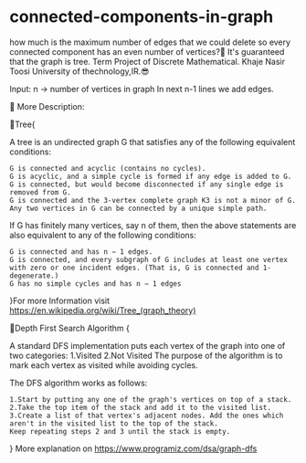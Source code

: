 # connected-components-in-graph
how much is the maximum number of edges that we could delete so every connected component has an even number of vertices?🤔
It's guaranteed that the graph is tree.
Term Project of Discrete Mathematical.
Khaje Nasir Toosi University of thechnology,IR.😎

Input: 
  n -> number of vertices in graph
  In next n-1 lines we add edges. 
 
 
🤞 More Description:

🎄Tree{

  A tree is an undirected graph G that satisfies any of the following equivalent conditions:
  
    G is connected and acyclic (contains no cycles).
    G is acyclic, and a simple cycle is formed if any edge is added to G.
    G is connected, but would become disconnected if any single edge is removed from G.
    G is connected and the 3-vertex complete graph K3 is not a minor of G.
    Any two vertices in G can be connected by a unique simple path.
    
  If G has finitely many vertices, say n of them, then the above statements are also equivalent to any of the following conditions:
  
    G is connected and has n − 1 edges.
    G is connected, and every subgraph of G includes at least one vertex with zero or one incident edges. (That is, G is connected and 1-degenerate.)
    G has no simple cycles and has n − 1 edges
  
}For more Information visit https://en.wikipedia.org/wiki/Tree_(graph_theory)


🧵Depth First Search Algorithm {

  A standard DFS implementation puts each vertex of the graph into one of two categories:
    1.Visited
    2.Not Visited
  The purpose of the algorithm is to mark each vertex as visited while avoiding cycles.

  The DFS algorithm works as follows:

    1.Start by putting any one of the graph's vertices on top of a stack.
    2.Take the top item of the stack and add it to the visited list.
    3.Create a list of that vertex's adjacent nodes. Add the ones which aren't in the visited list to the top of the stack.
    Keep repeating steps 2 and 3 until the stack is empty.
    
  } More explanation on https://www.programiz.com/dsa/graph-dfs
  
